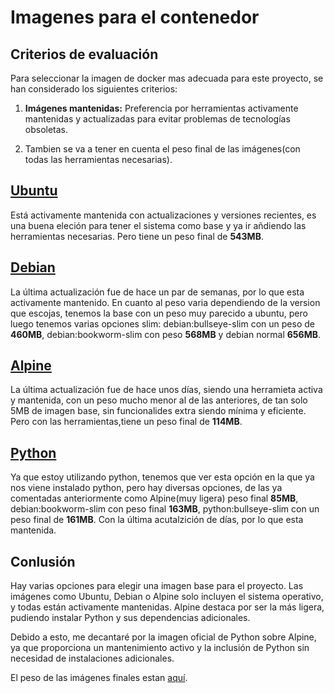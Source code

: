 # Imagenes para el contenedor

## Criterios de evaluación

Para seleccionar la imagen de docker mas adecuada para este proyecto, se han considerado los siguientes criterios:


1. **Imágenes mantenidas:** Preferencia por herramientas activamente mantenidas y actualizadas para evitar problemas de tecnologías obsoletas.

2. Tambien se va a tener en cuenta el peso final de las imágenes(con todas las herramientas necesarias).


## [Ubuntu](https://hub.docker.com/_/ubuntu)
Está activamente mantenida con actualizaciones y versiones recientes, es una buena eleción para tener el sistema como base y ya ir añdiendo las herramientas necesarias. Pero tiene un peso final de **543MB**.

## [Debian](https://hub.docker.com/_/debian)
La última actualización fue de hace un par de semanas, por lo que esta activamente mantenido. En cuanto al peso varia dependiendo de la version que escojas, tenemos la base con un peso muy parecido a ubuntu, pero luego tenemos varias opciones slim: debian:bullseye-slim con un peso de **460MB**, debian:bookworm-slim con peso **568MB** y debian normal **656MB**.

## [Alpine](https://hub.docker.com/_/alpine)
La última actualización fue de hace unos días, siendo una herramieta activa y mantenida, con un peso mucho menor al de las anteriores, de tan solo 5MB de imagen base, sin funcionalides extra siendo mínima y eficiente. Pero con las herramientas,tiene un peso final de **114MB**.

## [Python](https://hub.docker.com/_/python)
Ya que estoy utilizando python, tenemos que ver esta opción en la que ya nos viene instalado python, pero hay diversas opciones, de las ya comentadas anteriormente como Alpine(muy ligera) peso final **85MB**, debian:bookworm-slim con peso final **163MB**, python:bullseye-slim con un peso final de **161MB**. Con la última acutalzición de días, por lo que esta mantenida.



## Conlusión

Hay varias opciones para elegir una imagen base para el proyecto. Las imágenes como Ubuntu, Debian o Alpine solo incluyen el sistema operativo, y todas están activamente mantenidas. Alpine destaca por ser la más ligera, pudiendo instalar Python y sus dependencias adicionales.

Debido a esto, me decantaré por la imagen oficial de Python sobre Alpine, ya que proporciona un mantenimiento activo y la inclusión de Python sin necesidad de instalaciones adicionales.

El peso de las imágenes finales estan [aquí](https://github.com/lmchaves/OrganizarTaller/tree/Objetivo-1/docs/imgs/peso_imagenes.png).